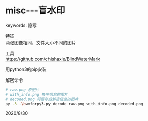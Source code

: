 # misc---盲水印

keywords: 隐写  

特征  
两张图像相同，文件大小不同的图片  

工具  
https://github.com/chishaxie/BlindWaterMark  
  
用python3的pip安装  

解密命令  
```sh
# raw.png 原图片
# with_info.png 携带信息的图片
# decoded.png 将要存放解密信息的图片
py -3 .\bwmforpy3.py decode raw.png with_info.png decoded.png
```


2020/8/30  
